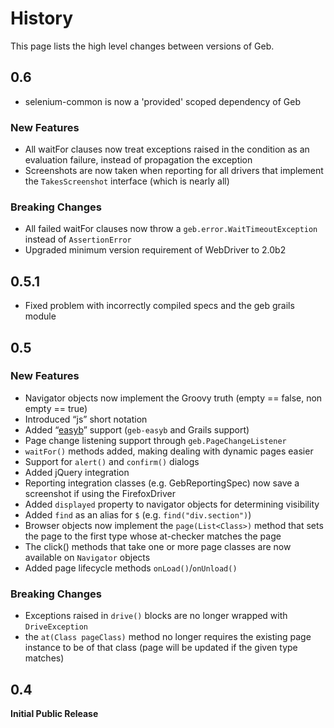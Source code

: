 # History

This page lists the high level changes between versions of Geb.

## 0.6

* selenium-common is now a 'provided' scoped dependency of Geb

### New Features

* All waitFor clauses now treat exceptions raised in the condition as an evaluation failure, instead of propagation the exception
* Screenshots are now taken when reporting for all drivers that implement the `TakesScreenshot` interface (which is nearly all)

### Breaking Changes

* All failed waitFor clauses now throw a `geb.error.WaitTimeoutException` instead of `AssertionError`
* Upgraded minimum version requirement of WebDriver to 2.0b2

## 0.5.1

* Fixed problem with incorrectly compiled specs and the geb grails module

## 0.5

### New Features

* Navigator objects now implement the Groovy truth (empty == false, non empty == true)
* Introduced “js” short notation
* Added “[easyb](easyb)” support (`geb-easyb` and Grails support)
* Page change listening support through `geb.PageChangeListener`
* `waitFor()` methods added, making dealing with dynamic pages easier
* Support for `alert()` and `confirm()` dialogs
* Added jQuery integration
* Reporting integration classes (e.g. GebReportingSpec) now save a screenshot if using the FirefoxDriver
* Added `displayed` property to navigator objects for determining visibility
* Added `find` as an alias for `$` (e.g. `find("div.section")`)
* Browser objects now implement the `page(List<Class>)` method that sets the page to the first type whose at-checker matches the page
* The click() methods that take one or more page classes are now available on `Navigator` objects
* Added page lifecycle methods `onLoad()`/`onUnload()`

### Breaking Changes

* Exceptions raised in `drive()` blocks are no longer wrapped with `DriveException`
* the `at(Class pageClass)` method no longer requires the existing page instance to be of that class (page will be updated if the given type matches)

## 0.4

**Initial Public Release**